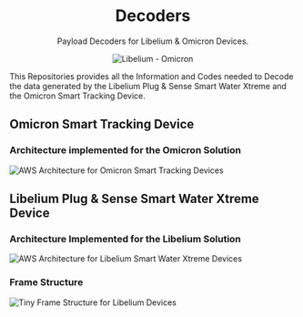 <h1 align="center"> Decoders </h1>

<div align="center"> Payload Decoders for Libelium &amp; Omicron Devices. </div>

<div align="center"> 
  
![Libelium - Omicron](https://github.com/LokiHxC/Decoders/blob/main/Assets/SWX-OST.png?raw=true)  

</div>

<div>This Repositories provides all the Information and Codes needed to Decode the data generated by the Libelium Plug &amp; Sense Smart Water Xtreme and the Omicron Smart Tracking Device.</div>

<h2>Omicron Smart Tracking Device</h2>

<h3>Architecture implemented for the Omicron Solution</h3>

![AWS Architecture for Omicron Smart Tracking Devices](https://github.com/LokiHxC/Decoders/blob/main/Assets/OST.png?raw=true)

<h2>Libelium Plug &amp; Sense Smart Water Xtreme Device</h2>

<h3>Architecture Implemented for the Libelium Solution</h3>

![AWS Architecture for Libelium Smart Water Xtreme Devices](https://github.com/LokiHxC/Decoders/blob/main/Assets/SWX.png?raw=true)

<h3>Frame Structure</h3>

![Tiny Frame Structure for Libelium Devices](https://github.com/LokiHxC/Decoders/blob/main/Assets/FrameSWX.png?raw=true)
